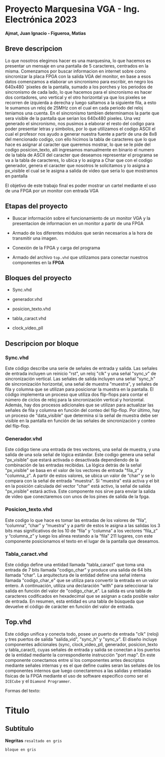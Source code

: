 #  Proyecto Marquesina VGA - Ing. Electrónica 2023
**Ajmat, Juan Ignacio - Figueroa, Matias**

## Breve descripcion
Lo que nosotros elegimos hacer es una marquesina, lo que hacemos es presentar un mensaje en una pantalla de 5 caracteres, centrados en la misma. Comenzamos por buscar informacion en internet sobre como sincronizar la placa FPGA con la salida VGA del monitor, en base a esos datos comenzamos a elaborar un sincronismo para escribir, en negro los 640x480 ´pixeles de la pantalla, sumado a los porches y los periodos de sincronismo de cada lado, lo que hacemos para el sincronismo es hacer dos contadores, uno vertical y el otro horizontal ya que los pixeles se recorren de izquierda a derecha y luego saltamos a la siguiente fila, a esto le sumamos un reloj de 25MHz con el cual en cada periodo del reloj teniamos una cuenta. En el sincronismo tambien determinamos la parte que sera visible de la pantalla que serian los 640x480 pixeles.
  Una vez generado el sincronismo, nos pusimos a elaborar el resto del codigo para poder presentar letras y simbolos, por lo que utilizamos el codigo ASCII el cual el profesor nos ayudo a generar nuestra fuente a partir de una de 8x8 del mencionado codigo, con ello hicimos la tabla de caracteres que lo que hace es asignar al caracter que queremos mostrar, lo que se le pide del codigo posicion_texto, alli ingresamos manualmente en binario el numero de la tabla de ASCII del caracter que deseamos representar el programa se va a la tabla de caracteres, lo ubica y lo asigna a Char que con el codigo generador, genera el caracter que nosotros le solicitamos y lo asigna a px_visible el cual se le asigna a salida de video que seria lo que mostramos en pantalla


El objetivo de este trabajo final es poder mostrar un cartel mediante el uso de una FPGA por un monitor con entrada VGA

## Etapas del proyecto

- Buscar información sobre el funcionamiento de un monitor VGA y la presentacion de informacion en un monitor a partir de una FPGA

- Armado de los diferentes módulos que serán necesarios a la hora de transmitir una imagen.

- Conexión de la FPGA y carga del programa

- Armado del archivo `top.vhd` que utilizamos para conectar nuestros componentes en la **FPGA** 

## Bloques del proyecto
- Sync.vhd
- generador.vhd
- posicion_texto.vhd
- tabla_caract.vhd

- clock_video_pll



## Descripcion por bloque


###  Sync.vhd

Este código describe una serie de señales de entrada y salida. Las señales de entrada incluyen un reinicio "rst", un reloj "clk" y una señal "sync_v" de sincronización vertical. Las señales de salida incluyen una señal "sync_h" de sincronización horizontal, una señal de muestra "muestra", y señales de fila y columna que se utilizan para posicionar la muestra en la pantalla. El código implementa un proceso que utiliza dos flip-flops para contar el número de ciclos de reloj para la sincronización vertical y horizontal. Además, hay dos procesos adicionales que se utilizan para actualizar las señales de fila y columna en función del conteo del flip-flop. Por último, hay un proceso de "data_visible" que determina si la señal de muestra debe ser visible en la pantalla en función de las señales de sincronización y conteo del flip-flop. 




### Generador.vhd

Este código tiene una entrada de tres vectores, una señal de muestra, y una salida de una sola señal de lógica estándar. Este codigo genera una señal "px_visible" que estará activada o desactivada dependiendo de la combinación de las entradas recibidas.
La lógica detrás de la señal "px_visible" se basa en el valor de los vectores de entrada "fila_z" y "columna_z". A partir de estos valores, se ubica un valor de “char” y se lo compara con la señal de entrada "muestra". Si "muestra" está activa y el bit en la posición calculada del vector "char" está activo, la señal de salida "px_visible" estará activa. Este componente nos sirve para enviar la salida de video que conectaremos con unos de los pines de salida de la fpga.

### Posicion_texto.vhd

 Este codigo lo que hace es tomar las entradas de los valores de “fila”, “columna”, “char” y “muestra” y a partir de estos le asigna a las salidas los 3 bits mas significativos de los 10 de “fila” y “columna” a los vectores “fila_z” y “columna_z” y luego los alinea restando a la “fila” 211 lugares, con este componente posicionamos el texto en el lugar de la pantalla que deseamos.


### Tabla_caract.vhd

 Este código define una entidad llamada "tabla_caract" que toma una entrada de 7 bits llamada "codigo_char" y produce una salida de 64 bits llamada "char". La arquitectura de la entidad define una señal interna llamada "codigo_char_e" que se utiliza para convertir la entrada en un valor entero. A continuación, utiliza una declaración "with" para seleccionar la salida en función del valor de "codigo_char_e". La salida es una tabla de caracteres codificados en hexadecimal que se asignan a cada posible valor de entrada. En resumen, esta entidad es una tabla de búsqueda que devuelve el código de carácter en función del valor de entrada.


## Top.vhd

Este código unifica y conecta todo, posee un puerto de entrada "clk" (reloj) y tres puertos de salida "salida_vid", "sync_h" y "sync_v". El diseño incluye componentes adicionales (sync, clock_video_pll, generador, posicion_texto y tabla_caract), cuyas señales de entrada y salida se conectan a los puertos de la entidad mediante la correspondiente instrucción "port map". En este componente conectamos entre sí los componentes antes descriptos mediante señales internas y es el que define cuales seran las señales de los componentes internos que luego conectaremos a las salidas y entradas fisicas de la FPGA mediante el uso de software especifico como ser el `ICECube` y el `Diamond Programmer`.








Formas del texto:
# Titulo
## Subtitulo
**Negritas**
`resaltado en gris`
````
bloque en gris
````

